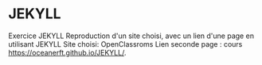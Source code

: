 # JEKYLL
Exercice JEKYLL
Reproduction d'un site choisi, avec un lien d'une page en utilisant JEKYLL
Site choisi: OpenClassroms
Lien seconde page : cours
https://oceanerft.github.io/JEKYLL/.
